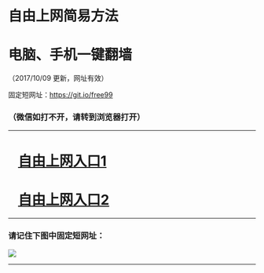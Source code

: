 ﻿# 自由上网简易方法

# 电脑、手机一键翻墙

（2017/10/09 更新，网址有效）

固定短网址：https://git.io/free99

### （微信如打不开，请转到浏览器打开）


***





# &nbsp;&nbsp; <a href="http://ft62014641.fwq-tz-1001.info/fwqtz01.html?t=100900126222 " target="_blank">自由上网入口1</a>
# &nbsp;&nbsp; <a href="http://ft2393928568.fwq-tz-1002.info/fwqtz02.html?t=100900126619 " target="_blank">自由上网入口2</a>
***

### 请记住下图中固定短网址：

<img src="https://s3-us-west-2.amazonaws.com/fwq-1001/yjfq-20170905okok.png" /> 


***

